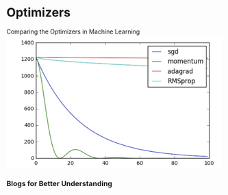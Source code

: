 # Optimizers
Comparing the Optimizers in Machine Learning  
<img src='img.jpeg'>
### Blogs for Better Understanding
